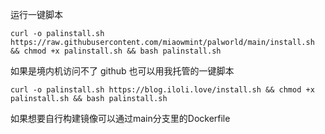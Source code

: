 运行一键脚本

`curl -o palinstall.sh https://raw.githubusercontent.com/miaowmint/palworld/main/install.sh && chmod +x palinstall.sh && bash palinstall.sh`

如果是境内机访问不了 github 也可以用我托管的一键脚本

`curl -o palinstall.sh https://blog.iloli.love/install.sh && chmod +x palinstall.sh && bash palinstall.sh`

如果想要自行构建镜像可以通过main分支里的Dockerfile
